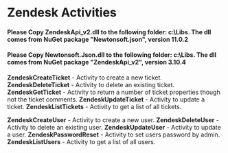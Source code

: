 # Zendesk Activities

#### Please Copy ZendeskApi_v2.dll to the following folder: c:\Libs\. The dll comes from NuGet package "Newtonsoft.json", version 11.0.2
 
#### Please Copy Newtonsoft.Json.dll to the following folder: c:\Libs\. The dll comes from NuGet package "ZendeskApi_v2", version 3.10.4

**ZendeskCreateTicket** - Activity to create a new ticket.
**ZendeskDeleteTicket** - Activity to delete an existing ticket.
**ZendeskGetTicket** - Activity to return a number of ticket properties though not the ticket comments.
**ZendeskUpdateTicket** - Activity to update a ticket.
**ZendeskListTickets** - Activity to get a list of all tickets.

**ZendeskCreateUser** - Activity to create a new user.
**ZendeskDeleteUser** - Activity to delete an existing user.
**ZendeskUpdateUser** - Activity to update a user.
**ZendeskPasswordReset** - Activity to set users password by admin.
**ZendeskListUsers** - Activity to get a list of all users.



